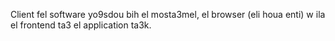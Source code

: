 Client fel software yo9sdou bih el mosta3mel, el browser (eli houa enti) w ila el frontend ta3 el application ta3k.
